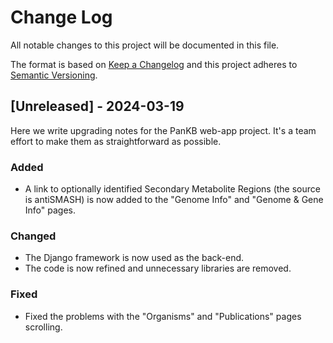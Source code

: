 # Change Log
All notable changes to this project will be documented in this file.
 
The format is based on [Keep a Changelog](http://keepachangelog.com/)
and this project adheres to [Semantic Versioning](http://semver.org/).
 
## [Unreleased] - 2024-03-19
 
Here we write upgrading notes for the PanKB web-app project. It's a team effort to make them as
straightforward as possible.
 
### Added
- A link to optionally identified Secondary Metabolite Regions (the source is antiSMASH) is now added to the "Genome Info" and "Genome & Gene Info" pages.
 
### Changed
- The Django framework is now used as the back-end. 
- The code is now refined and unnecessary libraries are removed.
 
### Fixed
- Fixed the problems with the "Organisms" and "Publications" pages scrolling.